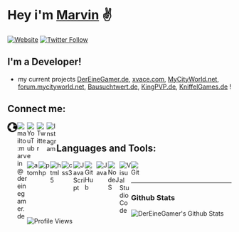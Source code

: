 # Hey i'm [Marvin](https://dereinegamer.de) ✌

[![Website](https://img.shields.io/website?label=dereinegamer.de&style=for-the-badge&url=https://dereinegamer.de)](https://dereinegamer.de)
[![Twitter Follow](https://img.shields.io/twitter/follow/DerEineGamer?color=1DA1F2&logo=twitter&style=for-the-badge)](https://twitter.com/intent/follow?original_referer=https%3A%2F%2Fgithub.com%2FDerEineGamer&screen_name=DerEineGamer)

## I'm a Developer!

- my current projects [DerEineGamer.de](https://dereinegamer.de), [xvace.com](https://xvace.com), [MyCityWorld.net](https://mycityworld.net), [forum.mycityworld.net](https://forum.mycityworld.net), [Bausuchtwert.de](https://Bausuchtwert.de), [KingPVP.de](https://KingPVP.de), [KniffelGames.de](https://kniffelgames.de) !

## Connect me:

[<img align="left" alt="DerEineGamer.de" width="22px" src="https://raw.githubusercontent.com/iconic/open-iconic/master/svg/globe.svg" />][website]
[<img align="left" alt="mailto:marvin@dereinegamer.de" width="22px" src="https://fa.dereinegamer.de/svgs/solid/envelope.svg" />][email]
[<img align="left" alt="YouTube" width="22px" src="https://cdn.jsdelivr.net/npm/simple-icons@v3/icons/youtube.svg" />][youtube]
[<img align="left" alt="Twitter" width="22px" src="https://cdn.jsdelivr.net/npm/simple-icons@v3/icons/twitter.svg" />][twitter]
[<img align="left" alt="Instagram" width="22px" src="https://cdn.jsdelivr.net/npm/simple-icons@v3/icons/instagram.svg" />][instagram]

<br />

## Languages and Tools:

<img align="left" alt="atom" width="26px" src="https://simpleicons.org/icons/atom.svg" />
<img align="left" alt="php" width="26px" src="https://simpleicons.org/icons/php.svg" />
<img align="left" alt="html5" width="26px" src="https://simpleicons.org/icons/html5.svg" />
<img align="left" alt="css3" width="26px" src="https://simpleicons.org/icons/css3.svg" />
<img align="left" alt="JavaScript" width="26px" src="https://simpleicons.org/icons/javascript.svg" />
<img align="left" alt="GitHub" width="26px" src="https://simpleicons.org/icons/github.svg" />
<img align="left" alt="Java" width="26px" src="https://simpleicons.org/icons/java.svg" />
<img align="left" alt="NodeJS" width="26px" src="https://simpleicons.org/icons/node-dot-js.svg" />
<img align="left" alt="Visual Studio Code" width="26px" src="https://simpleicons.org/icons/visualstudiocode.svg" />
<img align="left" alt="Git" width="26px" src="https://simpleicons.org/icons/git.svg" />


<br />
<br />

---

###    Github Stats
  <img align="left" alt="DerEineGamer's Github Stats" src="https://github-readme-stats.codestackr.vercel.app/api?username=DerEineGamer&show_icons=true&hide_border=true" />

![Profile Views](https://gpvc.arturio.dev/DerEineGamer)

[email]: mailto:marvin@dereinegamer.de
[website]: https://dereinegamer.de
[twitter]: https://twitter.com/DerEineGamer
[youtube]: https://youtube.com/DerEineGamer
[instagram]: https://instagram.com/DerEineGamer
